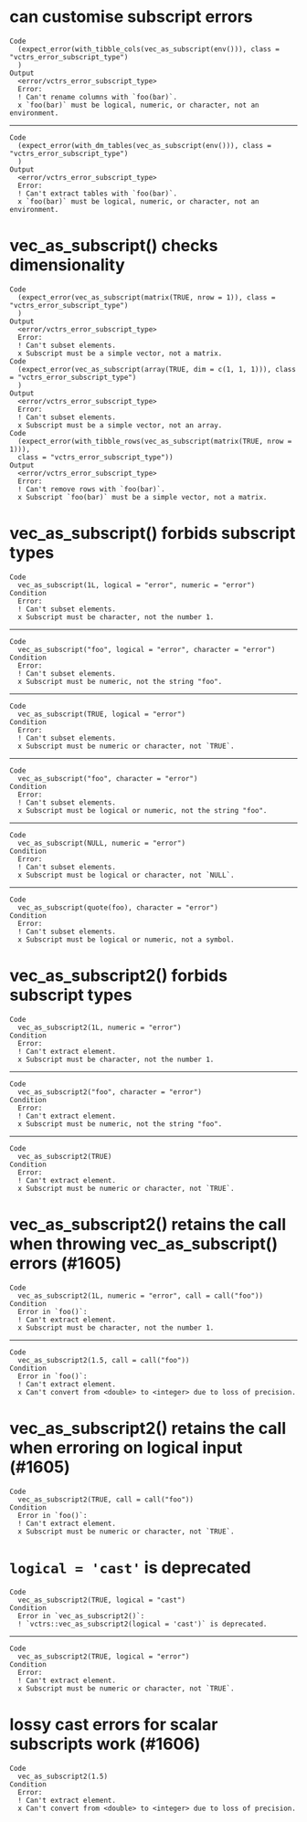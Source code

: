 # can customise subscript errors

    Code
      (expect_error(with_tibble_cols(vec_as_subscript(env())), class = "vctrs_error_subscript_type")
      )
    Output
      <error/vctrs_error_subscript_type>
      Error:
      ! Can't rename columns with `foo(bar)`.
      x `foo(bar)` must be logical, numeric, or character, not an environment.

---

    Code
      (expect_error(with_dm_tables(vec_as_subscript(env())), class = "vctrs_error_subscript_type")
      )
    Output
      <error/vctrs_error_subscript_type>
      Error:
      ! Can't extract tables with `foo(bar)`.
      x `foo(bar)` must be logical, numeric, or character, not an environment.

# vec_as_subscript() checks dimensionality

    Code
      (expect_error(vec_as_subscript(matrix(TRUE, nrow = 1)), class = "vctrs_error_subscript_type")
      )
    Output
      <error/vctrs_error_subscript_type>
      Error:
      ! Can't subset elements.
      x Subscript must be a simple vector, not a matrix.
    Code
      (expect_error(vec_as_subscript(array(TRUE, dim = c(1, 1, 1))), class = "vctrs_error_subscript_type")
      )
    Output
      <error/vctrs_error_subscript_type>
      Error:
      ! Can't subset elements.
      x Subscript must be a simple vector, not an array.
    Code
      (expect_error(with_tibble_rows(vec_as_subscript(matrix(TRUE, nrow = 1))),
      class = "vctrs_error_subscript_type"))
    Output
      <error/vctrs_error_subscript_type>
      Error:
      ! Can't remove rows with `foo(bar)`.
      x Subscript `foo(bar)` must be a simple vector, not a matrix.

# vec_as_subscript() forbids subscript types

    Code
      vec_as_subscript(1L, logical = "error", numeric = "error")
    Condition
      Error:
      ! Can't subset elements.
      x Subscript must be character, not the number 1.

---

    Code
      vec_as_subscript("foo", logical = "error", character = "error")
    Condition
      Error:
      ! Can't subset elements.
      x Subscript must be numeric, not the string "foo".

---

    Code
      vec_as_subscript(TRUE, logical = "error")
    Condition
      Error:
      ! Can't subset elements.
      x Subscript must be numeric or character, not `TRUE`.

---

    Code
      vec_as_subscript("foo", character = "error")
    Condition
      Error:
      ! Can't subset elements.
      x Subscript must be logical or numeric, not the string "foo".

---

    Code
      vec_as_subscript(NULL, numeric = "error")
    Condition
      Error:
      ! Can't subset elements.
      x Subscript must be logical or character, not `NULL`.

---

    Code
      vec_as_subscript(quote(foo), character = "error")
    Condition
      Error:
      ! Can't subset elements.
      x Subscript must be logical or numeric, not a symbol.

# vec_as_subscript2() forbids subscript types

    Code
      vec_as_subscript2(1L, numeric = "error")
    Condition
      Error:
      ! Can't extract element.
      x Subscript must be character, not the number 1.

---

    Code
      vec_as_subscript2("foo", character = "error")
    Condition
      Error:
      ! Can't extract element.
      x Subscript must be numeric, not the string "foo".

---

    Code
      vec_as_subscript2(TRUE)
    Condition
      Error:
      ! Can't extract element.
      x Subscript must be numeric or character, not `TRUE`.

# vec_as_subscript2() retains the call when throwing vec_as_subscript() errors (#1605)

    Code
      vec_as_subscript2(1L, numeric = "error", call = call("foo"))
    Condition
      Error in `foo()`:
      ! Can't extract element.
      x Subscript must be character, not the number 1.

---

    Code
      vec_as_subscript2(1.5, call = call("foo"))
    Condition
      Error in `foo()`:
      ! Can't extract element.
      x Can't convert from <double> to <integer> due to loss of precision.

# vec_as_subscript2() retains the call when erroring on logical input (#1605)

    Code
      vec_as_subscript2(TRUE, call = call("foo"))
    Condition
      Error in `foo()`:
      ! Can't extract element.
      x Subscript must be numeric or character, not `TRUE`.

# `logical = 'cast'` is deprecated

    Code
      vec_as_subscript2(TRUE, logical = "cast")
    Condition
      Error in `vec_as_subscript2()`:
      ! `vctrs::vec_as_subscript2(logical = 'cast')` is deprecated.

---

    Code
      vec_as_subscript2(TRUE, logical = "error")
    Condition
      Error:
      ! Can't extract element.
      x Subscript must be numeric or character, not `TRUE`.

# lossy cast errors for scalar subscripts work (#1606)

    Code
      vec_as_subscript2(1.5)
    Condition
      Error:
      ! Can't extract element.
      x Can't convert from <double> to <integer> due to loss of precision.

